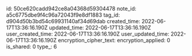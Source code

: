 id: 50ce620cadd942ce8a04368d59304478
note_id: a5c6775dbe9f4c96a72043f9e8df1883
tag_id: d904d50b3bd54c69931140af34d69dab
created_time: 2022-06-17T13:36:16.190Z
updated_time: 2022-06-17T13:36:16.190Z
user_created_time: 2022-06-17T13:36:16.190Z
user_updated_time: 2022-06-17T13:36:16.190Z
encryption_cipher_text: 
encryption_applied: 0
is_shared: 0
type_: 6